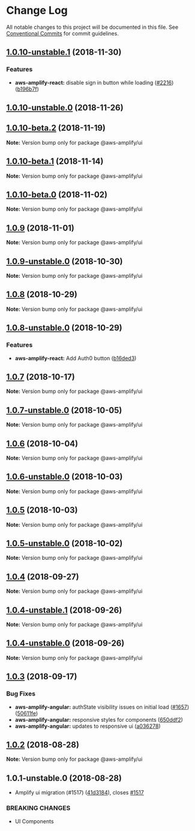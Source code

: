 # Change Log

All notable changes to this project will be documented in this file.
See [Conventional Commits](https://conventionalcommits.org) for commit guidelines.


<a name="1.0.10-unstable.1"></a>
## [1.0.10-unstable.1](https://github.com/aws-amplify/amplify-js/compare/@aws-amplify/ui@1.0.10-unstable.0...@aws-amplify/ui@1.0.10-unstable.1) (2018-11-30)


### Features

* **aws-amplify-react:** disable sign in button while loading ([#2216](https://github.com/aws-amplify/amplify-js/issues/2216)) ([b196b7f](https://github.com/aws-amplify/amplify-js/commit/b196b7f))


<a name="1.0.10-unstable.0"></a>
## [1.0.10-unstable.0](https://github.com/aws-amplify/amplify-js/compare/@aws-amplify/ui@1.0.9...@aws-amplify/ui@1.0.10-unstable.0) (2018-11-26)



<a name="1.0.10-beta.2"></a>
## [1.0.10-beta.2](https://github.com/aws-amplify/amplify-js/compare/@aws-amplify/ui@1.0.10-beta.1...@aws-amplify/ui@1.0.10-beta.2) (2018-11-19)


**Note:** Version bump only for package @aws-amplify/ui

<a name="1.0.10-beta.1"></a>
## [1.0.10-beta.1](https://github.com/aws-amplify/amplify-js/compare/@aws-amplify/ui@1.0.10-beta.0...@aws-amplify/ui@1.0.10-beta.1) (2018-11-14)




**Note:** Version bump only for package @aws-amplify/ui
<a name="1.0.10-beta.0"></a>
## [1.0.10-beta.0](https://github.com/aws-amplify/amplify-js/compare/@aws-amplify/ui@1.0.9-unstable.0...@aws-amplify/ui@1.0.10-beta.0) (2018-11-02)


**Note:** Version bump only for package @aws-amplify/ui

<a name="1.0.9"></a>
## [1.0.9](https://github.com/aws-amplify/amplify-js/compare/@aws-amplify/ui@1.0.9-unstable.0...@aws-amplify/ui@1.0.9) (2018-11-01)


**Note:** Version bump only for package @aws-amplify/ui

<a name="1.0.9-unstable.0"></a>
## [1.0.9-unstable.0](https://github.com/aws-amplify/amplify-js/compare/@aws-amplify/ui@1.0.8...@aws-amplify/ui@1.0.9-unstable.0) (2018-10-30)


**Note:** Version bump only for package @aws-amplify/ui

<a name="1.0.8"></a>
## [1.0.8](https://github.com/aws-amplify/amplify-js/compare/@aws-amplify/ui@1.0.8-unstable.0...@aws-amplify/ui@1.0.8) (2018-10-29)




**Note:** Version bump only for package @aws-amplify/ui

<a name="1.0.8-unstable.0"></a>
## [1.0.8-unstable.0](https://github.com/aws-amplify/amplify-js/compare/@aws-amplify/ui@1.0.7...@aws-amplify/ui@1.0.8-unstable.0) (2018-10-29)


### Features

* **aws-amplify-react:** Add Auth0 button ([b16ded3](https://github.com/aws-amplify/amplify-js/commit/b16ded3))




<a name="1.0.7"></a>
## [1.0.7](https://github.com/aws-amplify/amplify-js/compare/@aws-amplify/ui@1.0.7-unstable.0...@aws-amplify/ui@1.0.7) (2018-10-17)




**Note:** Version bump only for package @aws-amplify/ui

<a name="1.0.7-unstable.0"></a>
## [1.0.7-unstable.0](https://github.com/aws-amplify/amplify-js/compare/@aws-amplify/ui@1.0.6-unstable.0...@aws-amplify/ui@1.0.7-unstable.0) (2018-10-05)




**Note:** Version bump only for package @aws-amplify/ui

<a name="1.0.6"></a>
## [1.0.6](https://github.com/aws-amplify/amplify-js/compare/@aws-amplify/ui@1.0.6-unstable.0...@aws-amplify/ui@1.0.6) (2018-10-04)




**Note:** Version bump only for package @aws-amplify/ui

<a name="1.0.6-unstable.0"></a>
## [1.0.6-unstable.0](https://github.com/aws-amplify/amplify-js/compare/@aws-amplify/ui@1.0.5-unstable.0...@aws-amplify/ui@1.0.6-unstable.0) (2018-10-03)




**Note:** Version bump only for package @aws-amplify/ui

<a name="1.0.5"></a>
## [1.0.5](https://github.com/powerful23/aws-amplify/compare/@aws-amplify/ui@1.0.5-unstable.0...@aws-amplify/ui@1.0.5) (2018-10-03)




**Note:** Version bump only for package @aws-amplify/ui

<a name="1.0.5-unstable.0"></a>
## [1.0.5-unstable.0](https://github.com/aws-amplify/amplify-js/compare/@aws-amplify/ui@1.0.4...@aws-amplify/ui@1.0.5-unstable.0) (2018-10-02)




**Note:** Version bump only for package @aws-amplify/ui

<a name="1.0.4"></a>
## [1.0.4](https://github.com/aws-amplify/amplify-js/compare/@aws-amplify/ui@1.0.4-unstable.1...@aws-amplify/ui@1.0.4) (2018-09-27)




**Note:** Version bump only for package @aws-amplify/ui

<a name="1.0.4-unstable.1"></a>
## [1.0.4-unstable.1](https://github.com/aws-amplify/amplify-js/compare/@aws-amplify/ui@1.0.4-unstable.0...@aws-amplify/ui@1.0.4-unstable.1) (2018-09-26)




**Note:** Version bump only for package @aws-amplify/ui

<a name="1.0.4-unstable.0"></a>
## [1.0.4-unstable.0](https://github.com/aws-amplify/amplify-js/compare/@aws-amplify/ui@1.0.3...@aws-amplify/ui@1.0.4-unstable.0) (2018-09-26)




**Note:** Version bump only for package @aws-amplify/ui

<a name="1.0.3"></a>
## [1.0.3](https://github.com/aws-amplify/amplify-js/compare/@aws-amplify/ui@1.0.2...@aws-amplify/ui@1.0.3) (2018-09-17)


### Bug Fixes

* **aws-amplify-angular:** authState visibility issues on initial load ([#1657](https://github.com/aws-amplify/amplify-js/issues/1657)) ([50611fe](https://github.com/aws-amplify/amplify-js/commit/50611fe))
* **aws-amplify-angular:** responsive styles for components ([650ddf2](https://github.com/aws-amplify/amplify-js/commit/650ddf2))
* **aws-amplify-angular:** updates to responsive ui ([a036278](https://github.com/aws-amplify/amplify-js/commit/a036278))




<a name="1.0.2"></a>
## [1.0.2](https://github.com/aws-amplify/amplify-js/compare/@aws-amplify/ui@1.0.1-unstable.0...@aws-amplify/ui@1.0.2) (2018-08-28)




**Note:** Version bump only for package @aws-amplify/ui

<a name="1.0.1-unstable.0"></a>
## 1.0.1-unstable.0 (2018-08-28)


* Amplify ui migration (#1517) ([41d3184](https://github.com/aws-amplify/amplify-js/commit/41d3184)), closes [#1517](https://github.com/aws-amplify/amplify-js/issues/1517)


### BREAKING CHANGES

* UI Components
